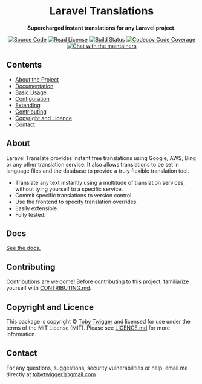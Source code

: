 <h1 align="center">Laravel Translations</h1>

<p align="center">
    <strong>Supercharged instant translations for any Laravel project.</strong>
</p>

<p align="center">
    <a href="https://github.com/ramsey/composer-install"><img src="http://img.shields.io/badge/source-ramsey/composer--install-blue.svg?style=flat-square" alt="Source Code"></a>
    <a href="https://github.com/ramsey/composer-install/blob/main/LICENSE"><img src="https://img.shields.io/badge/license-MIT-darkcyan.svg?style=flat-square" alt="Read License"></a>
    <a href="https://github.com/ramsey/composer-install/actions?query=workflow%3ACI"><img src="https://img.shields.io/github/workflow/status/ramsey/composer-install/CI?logo=github&style=flat-square" alt="Build Status"></a>
    <a href="https://codecov.io/gh/ramsey/composer-install"><img src="https://img.shields.io/codecov/c/gh/ramsey/composer-install?label=codecov&logo=codecov&style=flat-square" alt="Codecov Code Coverage"></a>
    <a href="https://phpc.chat/channel/ramsey"><img src="https://img.shields.io/badge/phpc.chat-%23ramsey-darkslateblue?style=flat-square" alt="Chat with the maintainers"></a>
</p>

## Contents

* [About the Project](#about)
* [Documentation](#docs)
* [Basic Usage](#basic-usage)
* [Configuration](#configuration)
* [Extending](#extending)
* [Contributing](#contributing)
* [Copyright and Licence](#copyright-and-licence)
* [Contact](#contact)

## About

Laravel Translate provides instant free translations using Google, AWS, Bing or any other translation service. It also allows translations to be set in language files and the database to provide a truly flexible translation tool.

- Translate any text instantly using a multitude of translation services, without tying yourself to a specific service.
- Commit specific translations to version control.
- Use the frontend to specify translation overrides.
- Easily extensible.
- Fully tested.

## Docs

[See the docs.](https://tobytwigger.github.io/laravel-translate)

## Contributing

Contributions are welcome! Before contributing to this project, familiarize
yourself with [CONTRIBUTING.md](CONTRIBUTING.md).

## Copyright and Licence

This package is copyright © [Toby Twigger](https://github.com/tobytwigger)
and licensed for use under the terms of the MIT License (MIT). Please see
[LICENCE.md](LICENCE.md) for more information.

## Contact

For any questions, suggestions, security vulnerabilities or help, email me directly at [tobytwigger1@gmail.com](mailto:tobytwigger1@gmail.com)
